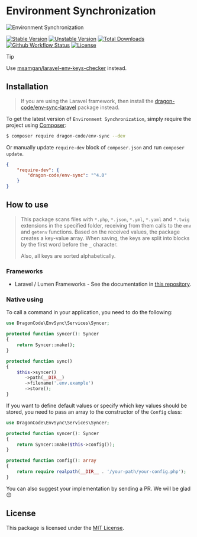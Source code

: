 # Environment Synchronization

<img src="https://preview.dragon-code.pro/TheDragonCode/env-sync.svg?brand=php" alt="Environment Synchronization"/>

[![Stable Version][badge_stable]][link_packagist]
[![Unstable Version][badge_unstable]][link_packagist]
[![Total Downloads][badge_downloads]][link_packagist]
[![Github Workflow Status][badge_build]][link_build]
[![License][badge_license]][link_license]

> [!TIP]
> Use [msamgan/laravel-env-keys-checker](https://github.com/msamgan/laravel-env-keys-checker) instead.

## Installation

> If you are using the Laravel framework, then install the [dragon-code/env-sync-laravel](https://github.com/TheDragonCode/env-sync-laravel) package instead.


To get the latest version of `Environment Synchronization`, simply require the project using [Composer](https://getcomposer.org):

```bash
$ composer require dragon-code/env-sync --dev
```

Or manually update `require-dev` block of `composer.json` and run `composer update`.

```json
{
    "require-dev": {
        "dragon-code/env-sync": "^4.0"
    }
}
```

## How to use

> This package scans files with `*.php`, `*.json`, `*.yml`, `*.yaml` and `*.twig` extensions in the specified folder, receiving from them calls to the `env` and `getenv` functions.
> Based on the received values, the package creates a key-value array. When saving, the keys are split into blocks by the first word before the `_` character.
>
> Also, all keys are sorted alphabetically.

### Frameworks

* Laravel / Lumen Frameworks - See the documentation in [this repository](https://github.com/TheDragonCode/env-sync-laravel).

### Native using

To call a command in your application, you need to do the following:

```php
use DragonCode\EnvSync\Services\Syncer;

protected function syncer(): Syncer
{
    return Syncer::make();
}

protected function sync()
{
    $this->syncer()
       ->path(__DIR__)
       ->filename('.env.example')
       ->store();
}
```

If you want to define default values or specify which key values should be stored, you need to pass an array to the constructor of the `Config` class:

```php
use DragonCode\EnvSync\Services\Syncer;

protected function syncer(): Syncer
{
    return Syncer::make($this->config());
}

protected function config(): array
{
    return require realpath(__DIR__ . '/your-path/your-config.php');
}
```

You can also suggest your implementation by sending a PR. We will be glad 😊


## License

This package is licensed under the [MIT License](LICENSE).


[badge_build]:          https://img.shields.io/github/actions/workflow/status/TheDragonCode/env-sync/symfony-6.yml?style=flat-square

[badge_downloads]:      https://img.shields.io/packagist/dt/dragon-code/env-sync.svg?style=flat-square

[badge_license]:        https://img.shields.io/packagist/l/dragon-code/env-sync.svg?style=flat-square

[badge_stable]:         https://img.shields.io/github/v/release/TheDragonCode/env-sync?label=stable&style=flat-square

[badge_unstable]:       https://img.shields.io/badge/unstable-dev--main-orange?style=flat-square

[link_build]:           https://github.com/TheDragonCode/env-sync/actions

[link_license]:         LICENSE

[link_packagist]:       https://packagist.org/packages/dragon-code/env-sync
